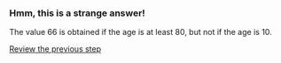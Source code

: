 ### Hmm, this is a strange answer!

The value 66 is obtained if the age is at least 80, but not if the age is 10.

[Review the previous step](../description.md)
